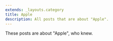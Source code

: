 ```yaml
---
extends: _layouts.category
title: Apple
description: All posts that are about "Apple".
---
```

          
These posts are about "Apple", who knew.
          